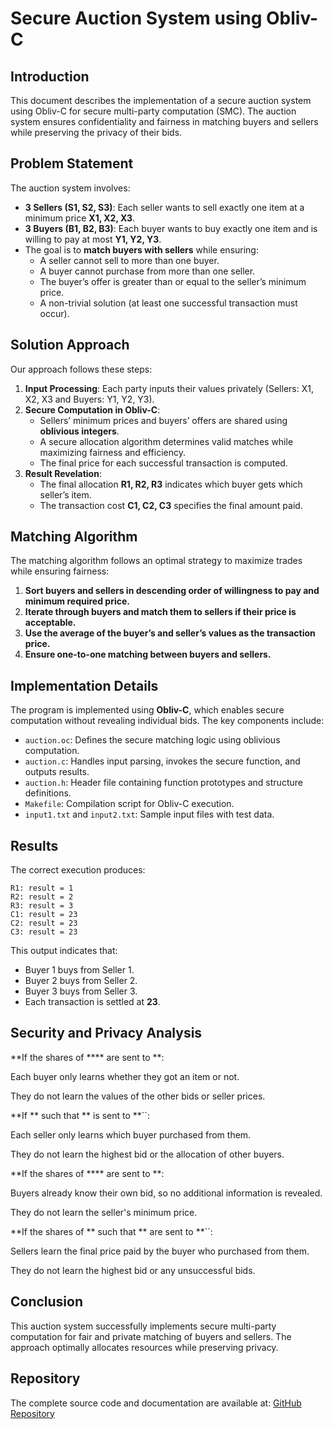 # Secure Auction System using Obliv-C

## Introduction
This document describes the implementation of a secure auction system using Obliv-C for secure multi-party computation (SMC). The auction system ensures confidentiality and fairness in matching buyers and sellers while preserving the privacy of their bids.

## Problem Statement
The auction system involves:
- **3 Sellers (S1, S2, S3)**: Each seller wants to sell exactly one item at a minimum price **X1, X2, X3**.
- **3 Buyers (B1, B2, B3)**: Each buyer wants to buy exactly one item and is willing to pay at most **Y1, Y2, Y3**.
- The goal is to **match buyers with sellers** while ensuring:
  - A seller cannot sell to more than one buyer.
  - A buyer cannot purchase from more than one seller.
  - The buyer’s offer is greater than or equal to the seller’s minimum price.
  - A non-trivial solution (at least one successful transaction must occur).

## Solution Approach
Our approach follows these steps:
1. **Input Processing**: Each party inputs their values privately (Sellers: X1, X2, X3 and Buyers: Y1, Y2, Y3).
2. **Secure Computation in Obliv-C**:
   - Sellers’ minimum prices and buyers’ offers are shared using **oblivious integers**.
   - A secure allocation algorithm determines valid matches while maximizing fairness and efficiency.
   - The final price for each successful transaction is computed.
3. **Result Revelation**:
   - The final allocation **R1, R2, R3** indicates which buyer gets which seller’s item.
   - The transaction cost **C1, C2, C3** specifies the final amount paid.

## Matching Algorithm
The matching algorithm follows an optimal strategy to maximize trades while ensuring fairness:
1. **Sort buyers and sellers in descending order of willingness to pay and minimum required price.**
2. **Iterate through buyers and match them to sellers if their price is acceptable.**
3. **Use the average of the buyer’s and seller’s values as the transaction price.**
4. **Ensure one-to-one matching between buyers and sellers.**

## Implementation Details
The program is implemented using **Obliv-C**, which enables secure computation without revealing individual bids. The key components include:
- `auction.oc`: Defines the secure matching logic using oblivious computation.
- `auction.c`: Handles input parsing, invokes the secure function, and outputs results.
- `auction.h`: Header file containing function prototypes and structure definitions.
- `Makefile`: Compilation script for Obliv-C execution.
- `input1.txt` and `input2.txt`: Sample input files with test data.

## Results
The correct execution produces:
```
R1: result = 1
R2: result = 2
R3: result = 3
C1: result = 23
C2: result = 23
C3: result = 23
```
This output indicates that:
- Buyer 1 buys from Seller 1.
- Buyer 2 buys from Seller 2.
- Buyer 3 buys from Seller 3.
- Each transaction is settled at **23**.

## Security and Privacy Analysis
**If the shares of **** are sent to **:

Each buyer only learns whether they got an item or not.

They do not learn the values of the other bids or seller prices.

**If ** such that ** is sent to **``:

Each seller only learns which buyer purchased from them.

They do not learn the highest bid or the allocation of other buyers.

**If the shares of **** are sent to **:

Buyers already know their own bid, so no additional information is revealed.

They do not learn the seller's minimum price.

**If the shares of ** such that ** are sent to **``:

Sellers learn the final price paid by the buyer who purchased from them.

They do not learn the highest bid or any unsuccessful bids.

## Conclusion
This auction system successfully implements secure multi-party computation for fair and private matching of buyers and sellers. The approach optimally allocates resources while preserving privacy.

## Repository
The complete source code and documentation are available at:
[GitHub Repository](https://github.com/ShreyasSawai09/secure-auction)
